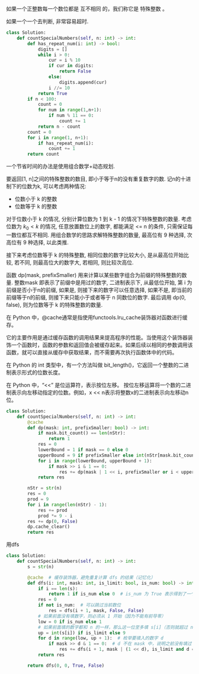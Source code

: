 如果一个正整数每一个数位都是 互不相同 的，我们称它是 特殊整数 。

如果一个一个去判断, 非常容易超时.
```python
class Solution:
    def countSpecialNumbers(self, n: int) -> int:
        def has_repeat_num(i: int) -> bool:
            digits = []
            while i > 0:
                cur = i % 10
                if cur in digits:
                    return False
                else: 
                    digits.append(cur)
                i //= 10
            return True
        if n < 100:
            count = 0
            for num in range(1,n+1):
                if num % 11 == 0:
                    count += 1
            return n - count
        count = 0
        for i in range(1, n+1):
            if has_repeat_num(i):
                count += 1
        return count
```

一个节省时间的办法是使用组合数学+动态规划.

要返回[1, n]之间的特殊整数的数目, 即小于等于n的没有重复数字的数. 记n的十进制下的位数为k, 可以考虑两种情况:
- 位数小于 k 的整数
- 位数等于 k 的整数

对于位数小于 k 的情况, 分别计算位数为 1 到 k - 1 的情况下特殊整数的数量.
考虑位数为 $k_0 < k$ 的情况, 任意放置数位上的数字, 都能满足 <= n 的条件, 只需保证每一数位都互不相同. 用组合数学的思路求解特殊整数的数量, 最高位有 9 种选择, 次高位有 9 种选择, 以此类推.

接下来考虑位数等于 k 的特殊整数, 相同位数的数字比较大小, 是从最高位开始比较, 若不同, 则最高位大的数字大, 若相同, 则比较次高位.

函数 dp(mask, prefixSmaller) 用来计算以某些数字组合为前缀的特殊整数的数量. 整数mask 即表示了前缀中是用过的数字, 二进制表示下, 从最低位开始, 第 i 为前缀是否小于n的前缀, 如果是, 则接下来的数字可以任意选择, 如果不是, 即当前的前缀等于n的前缀, 则接下来只能小于或者等于 n 同数位的数字. 最后调用 dp(0, false), 则为位数等于 k 的特殊整数的数量.

在 Python 中，@cache通常是指使用functools.lru_cache装饰器对函数进行缓存。

它的主要作用是通过缓存函数的调用结果来提高程序的性能。当使用这个装饰器装饰一个函数时，函数的参数和返回值会被缓存起来。如果后续以相同的参数调用该函数，就可以直接从缓存中获取结果，而不需要再次执行函数体中的代码。

在 Python 的 int 类型中，有一个方法叫做 bit_length()，它返回一个整数的二进制表示形式的位数长度。

在 Python 中，“<<” 是位运算符，表示按位左移。
按位左移运算将一个数的二进制表示向左移动指定的位数。例如，x << n表示将整数x的二进制表示向左移动n位。

```python
class Solution:
    def countSpecialNumbers(self, n: int) -> int:
        @cache
        def dp(mask: int, prefixSmaller: bool) -> int:
            if mask.bit_count() == len(nStr):
                return 1
            res = 0
            lowerBound = 1 if mask == 0 else 0
            upperBound = 9 if prefixSmaller else int(nStr[mask.bit_count()])
            for i in range(lowerBound, upperBound + 1):
                if mask >> i & 1 == 0:
                    res += dp(mask | 1 << i, prefixSmaller or i < upperBound)
            return res

        nStr = str(n)
        res = 0
        prod = 9
        for i in range(len(nStr) - 1):
            res += prod
            prod *= 9 - i
        res += dp(0, False)
        dp.cache_clear()
        return res

```

用dfs

```python
class Solution:
    def countSpecialNumbers(self, n: int) -> int:
        s = str(n)

        @cache  # 缓存装饰器，避免重复计算 dfs 的结果（记忆化）
        def dfs(i: int, mask: int, is_limit: bool, is_num: bool) -> int:
            if i == len(s):
                return 1 if is_num else 0  # is_num 为 True 表示得到了一个合法数字
            res = 0
            if not is_num:  # 可以跳过当前数位
                res = dfs(i + 1, mask, False, False)
            # 如果前面没有填数字，则必须从 1 开始（因为不能有前导零）
            low = 0 if is_num else 1
            # 如果前面填的数字都和 n 的一样，那么这一位至多填 s[i]（否则就超过 n 啦）
            up = int(s[i]) if is_limit else 9
            for d in range(low, up + 1):  # 枚举要填入的数字 d
                if mask >> d & 1 == 0:  # d 不在 mask 中，说明之前没有填过 d
                    res += dfs(i + 1, mask | (1 << d), is_limit and d == up, True)
            return res

        return dfs(0, 0, True, False)
```